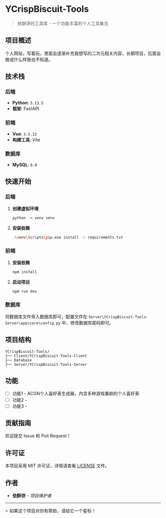 #  YCrispBiscuit-Tools

> 依酥饼的工具库 - 一个功能丰富的个人工具集合

##  项目概述

个人网站，写着玩，里面会逐渐补充我想写的二次元相关内容，长期项目，后面会做成什么样我也不知道。

##  技术栈

### 后端
- **Python**: `3.13.5`
- **框架**: FastAPI
   
### 前端
- **Vue**: `3.5.13`
- **构建工具**: Vite

### 数据库
- **MySQL**: `8.0`

##  快速开始

### 后端
1. **创建虚拟环境**
   ```bash
   python -m venv venv
   ```
2. **安装依赖**
   ```bash
   .\venv\Scripts\pip.exe install -r requirements.txt
   ```
### 前端
1. **安装依赖**
   ```bash
   npm install
   ```
2. **启动项目**
   ```bash
   npm run dev
   ```

### 数据库
将数据库文件导入数据库即可，配置文件在 `Server\YCrispBiscuit-Tools-Server\app\core\config.py` 中，修改数据库密码即可。

##  项目结构

```
YCrispBiscuit-Tools/
├── Client/YCrispBiscuit-Tools-Client                 
├── Database
├── Server/YCrispBiscuit-Tools-Server
```

##  功能

- [ ] 功能1 - ACGN个人喜好表生成器，内含多种游戏番剧的个人喜好表
- [ ] 功能2 - 
- [ ] 功能3 - 

##  贡献指南

欢迎提交 Issue 和 Pull Request！

##  许可证

本项目采用 MIT 许可证，详情请查看 [LICENSE](LICENSE) 文件。

##  作者

- **依酥饼** - *项目维护者*

---

⭐ 如果这个项目对你有帮助，请给它一个星标！